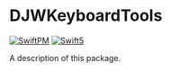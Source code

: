 # DJWKeyboardTools

<p>
<a href="https://swift.org/package-manager"><img alt="SwiftPM" src="https://img.shields.io/badge/SwiftPM-compatible-green.svg"/></a>
<a href="https://developer.apple.com/swift"><img alt="Swift5" src="https://img.shields.io/badge/language-Swift5-orange.svg"/></a>
</p>

A description of this package.
